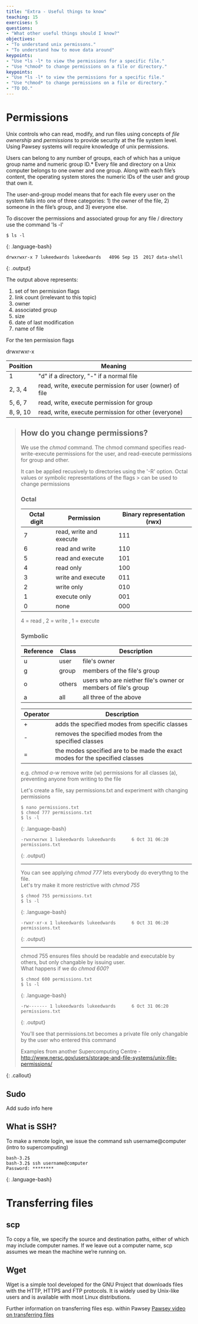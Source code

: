 ```yaml
---
title: "Extra - Useful things to know"
teaching: 15
exercises: 5
questions:
- "What other useful things should I know?"
objectives:
- "To understand unix permissons."
- "To understand how to move data around"
keypoints:
- "Use *ls -l* to view the permissions for a specific file."
- "Use *chmod* to change permissions on a file or directory."
keypoints:
- "Use *ls -l* to view the permissions for a specific file."
- "Use *chmod* to change permissions on a file or directory."
- "TO DO."
---
```

# Permissions
Unix controls who can read, modify, and run files using concepts of *file ownership* and *permissions* to provide security at the file system level.  Using Pawsey systems will require knowledge of unix permissions.   

Users can belong to any number of groups, each of which has a unique group name and numeric group ID.* Every file and directory on a Unix computer belongs to one owner and one group. Along with each file’s content, the operating system stores the numeric IDs of the user and group that own it.

The user-and-group model means that for each file every user on the system falls into one of three categories: 1) the owner of the file, 2) someone in the file’s group, and 3) everyone else.

To discover the permissions and associated group for any file / directory use the command 'ls -l' 

~~~
$ ls -l
~~~
{: .language-bash}

~~~
drwxrwxr-x 7 lukeedwards lukeedwards   4096 Sep 15  2017 data-shell
~~~
{: .output}


The output above represents:

1) set of ten permission flags
2) link count (irrelevant to this topic)
3) owner
4) associated group
5) size
6) date of last modification
7) name of file

For the ten permission flags

drwxrwxr-x

Position   |   Meaning
----|----
1	        |  "d" if a directory, "-" if a normal file
2, 3, 4	  |  read, write, execute permission for user (owner) of file
5, 6, 7	  |  read, write, execute permission for group
8, 9, 10	 |  read, write, execute permission for other (everyone)


> ## How do you change permissions?
>
> We use the *chmod* command.  The chmod command specifies read-write-execute permissions for the user, and 
> read-execute permissions for group and other.
>
> It can be applied recusively to directories using the '-R' option.  Octal values or symbolic representations of the flags > can be used to change permissions
>
> ### Octal
>
> Octal digit | Permission | Binary representation (rwx)
> --- | --- | ---
> 7 | read, write and execute | 111
> 6 | read and write | 110
> 5 | read and execute | 101
> 4 | read only | 100 
> 3 | write and execute | 011
> 2 | write only | 010
> 1 | execute only | 001
> 0 | none | 000
> 
> 4 = read , 2 = write , 1 = execute
>
> ### Symbolic
>
> | Reference | Class | Description |
> | --- | --- | --- | 
> | u | user | file's owner |
> | g | group | members of the file's group |
> | o | others | users who are niether file's owner or members of file's group |
> | a | all | all three of the above |
>
> | Operator | Description |
> | --- | --- |
> | + | adds the specified modes from specific classes |
> | - | removes the specified modes from the specified classes |
> | = | the modes specified are to be made the exact modes for the specified classes |
>
> e.g. *chmod a-w* 
> remove write (w) permissions for all classes (a), preventing anyone from writing to the file
>
>
> Let's create a file, say permissions.txt and experiment with changing permissions
>
> ~~~
> $ nano permissions.txt
> $ chmod 777 permissions.txt
> $ ls -l
> ~~~
> {: .language-bash}
>
>
> ~~~
> -rwxrwxrwx 1 lukeedwards lukeedwards      6 Oct 31 06:20 permissions.txt
> ~~~
> {: .output}
>
> ***
>
> You can see applying *chmod 777* lets everybody do everythng to the file.  
> Let's try make it more restrictive with *chmod 755* 
> ~~~
> $ chmod 755 permissions.txt
> $ ls -l
> ~~~
> {: .language-bash}
>
>
> ~~~
> -rwxr-xr-x 1 lukeedwards lukeedwards      6 Oct 31 06:20 permissions.txt
> ~~~
> {: .output}
>
> ***
>
> chmod 755 ensures files should be readable and executable by others, but only changable by issuing user.  
> What happens if we do *chmod 600*?
> ~~~
> $ chmod 600 permissions.txt
> $ ls -l
> ~~~
> {: .language-bash}
>
> 
> ~~~
> -rw------- 1 lukeedwards lukeedwards      6 Oct 31 06:20 permissions.txt
> ~~~
> {: .output}
>
>
> You'll see that permissions.txt becomes a private file only changable by the user who entered this command
> 
> Examples from another Supercomputing Centre - http://www.nersc.gov/users/storage-and-file-systems/unix-file-permissions/
> 
{: .callout}


 
## Sudo

Add sudo info here

## What is SSH?

To make a remote login, we issue the command ssh username@computer (intro to supercomputing)

~~~
bash-3.2$ 
bash-3.2$ ssh username@computer
Password: ********
~~~
{: .language-bash}



# Transferring files

## scp

To copy a file, we specify the source and destination paths, either of which may include computer names. If we leave out a computer name, scp assumes we mean the machine we’re running on.

## Wget

Wget is a simple tool developed for the GNU Project that downloads files with the HTTP, HTTPS and FTP protocols. It is widely used by Unix-like users and is available with most Linux distributions.

Further information on transferring files esp. within Pawsey 
[Pawsey video on transferring files](https://youtu.be/3drzw-4aZTg)


